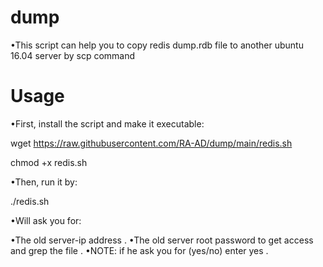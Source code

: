 # dump

•This script can help you to copy redis dump.rdb file to another ubuntu 16.04 server by scp command

# Usage
•First, install the script and make it executable:

wget https://raw.githubusercontent.com/RA-AD/dump/main/redis.sh

chmod +x redis.sh

•Then, run it by:

./redis.sh

•Will ask you for:

•The old server-ip address .
•The old server root password to get access and grep the file .
•NOTE: if he ask you for (yes/no) enter yes .
